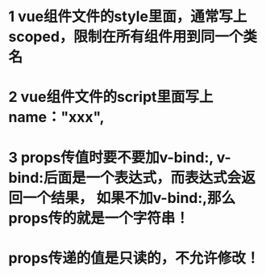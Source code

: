 # 1 vue组件文件的style里面，通常写上scoped，限制在所有组件用到同一个类名

# 2 vue组件文件的script里面写上name："xxx",

# 3 props传值时要不要加v-bind:,  v-bind:后面是一个表达式，而表达式会返回一个结果， 如果不加v-bind:,那么props传的就是一个字符串！
#   props传递的值是只读的，不允许修改！